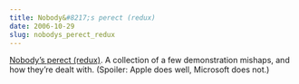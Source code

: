 ```yaml
---
title: Nobody&#8217;s perect (redux)
date: 2006-10-29
slug: nobodys_perect_redux
---
```

<p><a href="http://www.presentationzen.com/presentationzen/2006/10/nobodys_perect_.html">Nobody&#8217;s perect (redux)</a>. A collection of a few demonstration mishaps, and how they&#8217;re dealt with. (Spoiler: Apple does well, Microsoft does not.)</p>